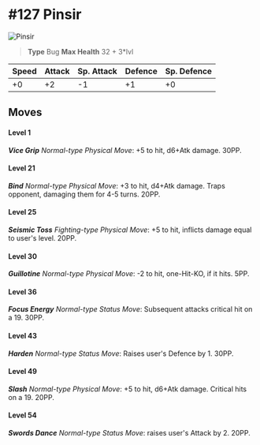 # #127 Pinsir


![Pinsir](https://img.pokemondb.net/sprites/home/normal/1x/pinsir.png)

> **Type** Bug
> **Max Health** 32 + 3\*lvl

| Speed | Attack | Sp. Attack | Defence | Sp. Defence |
| ----- | ------ | ---------- | ------- | ----------- |
| +0 | +2 | -1 | +1 | +0 |

## Moves
#### Level 1

***Vice Grip** Normal-type Physical Move*: +5 to hit, d6+Atk damage.  30PP.
#### Level 21

***Bind** Normal-type Physical Move*: +3 to hit, d4+Atk damage. Traps opponent, damaging them for 4-5 turns. 20PP.
#### Level 25

***Seismic Toss** Fighting-type Physical Move*: +5 to hit, inflicts damage equal to user's level. 20PP.
#### Level 30

***Guillotine** Normal-type Physical Move*: -2 to hit, one-Hit-KO, if it hits. 5PP.
#### Level 36

***Focus Energy** Normal-type Status Move*: Subsequent attacks critical hit on a 19. 30PP.
#### Level 43

***Harden** Normal-type Status Move*: Raises user's Defence by 1. 30PP.
#### Level 49

***Slash** Normal-type Physical Move*: +5 to hit, d6+Atk damage. Critical hits on a 19. 20PP.
#### Level 54

***Swords Dance** Normal-type Status Move*: raises user's Attack by 2. 20PP.


